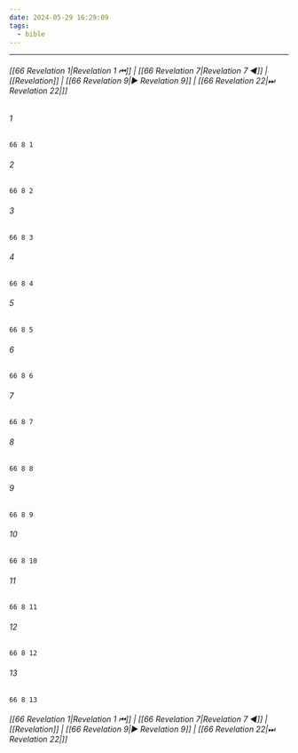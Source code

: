 ```yaml
---
date: 2024-05-29 16:29:09
tags:
  - bible
---
```

___

###### [[66 Revelation 1|Revelation 1 ⏮]] | [[66 Revelation 7|Revelation 7 ◀]] | [[Revelation]] | [[66 Revelation 9|▶ Revelation 9]] | [[66 Revelation 22|⏭ Revelation 22|]]

###### 1
``` verse
66 8 1 
```
###### 2
``` verse
66 8 2 
```
###### 3
``` verse
66 8 3 
```
###### 4
``` verse
66 8 4 
```
###### 5
``` verse
66 8 5 
```
###### 6
``` verse
66 8 6 
```
###### 7
``` verse
66 8 7 
```
###### 8
``` verse
66 8 8 
```
###### 9
``` verse
66 8 9 
```
###### 10
``` verse
66 8 10 
```
###### 11
``` verse
66 8 11 
```
###### 12
``` verse
66 8 12 
```
###### 13
``` verse
66 8 13 
```

###### [[66 Revelation 1|Revelation 1 ⏮]] | [[66 Revelation 7|Revelation 7 ◀]] | [[Revelation]] | [[66 Revelation 9|▶ Revelation 9]] | [[66 Revelation 22|⏭ Revelation 22|]]

